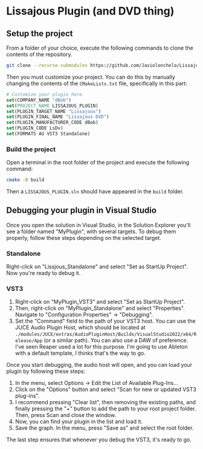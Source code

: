 # Lissajous Plugin (and DVD thing)

## Setup the project

From a folder of your choice, execute the following commands to clone the contents of the repository.

```bash
git clone --recurse-submodules https://github.com/Javiolonchelo/Lissajous_plugin.git .
```

Then you must customize your project. You can do this by manually changing the contents of the `CMakeLists.txt` file, specifically in this part:

```cmake
# Customize your plugin here
set(COMPANY_NAME "dBob")
set(PROJECT_NAME LISSAJOUS_PLUGIN)
set(PLUGIN_TARGET_NAME "Lissajous")
set(PLUGIN_FINAL_NAME "Lissajous DVD")
set(PLUGIN_MANUFACTURER_CODE dBob)
set(PLUGIN_CODE LsDv)
set(FORMATS AU VST3 Standalone)
```

### Build the project

Open a terminal in the root folder of the project and execute the following command:

```bash
cmake -B build
```

Then a `LISSAJOUS_PLUGIN.sln` should have appeared in the `build` folder.

## Debugging your plugin in Visual Studio

Once you open the solution in Visual Studio, in the Solution Explorer you'll see a folder named "MyPlugin", with several targets. To debug them properly, follow these steps depending on the selected target.

### Standalone

Right-click on "Lissjous_Standalone" and select "Set as StartUp Project". Now you're ready to debug it.

### VST3

1. Right-click on "MyPlugin_VST3" and select "Set as StartUp Project".
2. Then, right-click on "MyPlugin_Standalone" and select "Properties". Navigate to "Configuration Properties" -> "Debugging".
3. Set the "Command" field to the path of your VST3 host. You can use the JUCE Audio Plugin Host, which should be located at `./modules/JUCE/extras/AudioPluginHost/Builds/VisualStudio2022/x64/Release/App` (or a similar path). You can also use a DAW of preference. I've seen Reaper used a lot for this purpose. I'm going to use Ableton with a default template, I thinks that's the way to go.

Once you start debugging, the audio host will open, and you can load your plugin by following these steps:

1. In the menu, select Options -> Edit the List of Available Plug-Ins...
2. Click on the "Options" button and select "Scan for new or updated VST3 plug-ins".
3. I recommend pressing "Clear list", then removing the existing paths, and finally pressing the "+" button to add the path to your root project folder. Then, press Scan and close the window.
4. Now, you can find your plugin in the list and load it.
5. Save the graph. In the menu, press "Save as" and select the root folder.

The last step ensures that whenever you debug the VST3, it's ready to go.

<!--TODO: Add instructions for all formats. -->
